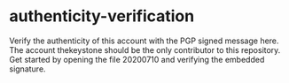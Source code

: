 # authenticity-verification
Verify the authenticity of this account with the PGP signed message here. The account thekeystone should be the only contributor to this repository. Get started by opening the file 20200710 and verifying the embedded signature.
